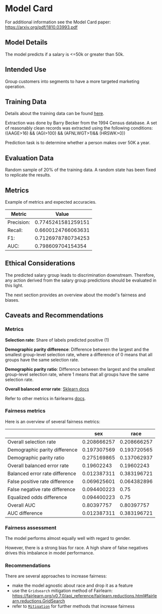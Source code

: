 # Model Card

For additional information see the Model Card paper: https://arxiv.org/pdf/1810.03993.pdf

## Model Details

The model predicts if a salary is <=50k or greater than 50k.

## Intended Use

Group customers into segments to have a more targeted marketing operation.

## Training Data

Details about the training data can be found [here](https://archive.ics.uci.edu/ml/datasets/census+income).

Extraction was done by Barry Becker from the 1994 Census database. A set of reasonably clean records was extracted using the following conditions: ((AAGE>16) && (AGI>100) && (AFNLWGT>1)&& (HRSWK>0))

Prediction task is to determine whether a person makes over 50K a year.

## Evaluation Data

Random sample of 20% of the training data. A random state has been fixed to replicate the results.

## Metrics

Example of metrics and expected accuracies.

| Metric     | Value              |
|------------|--------------------|
| Precision: | 0.7745241581259151 |
| Recall:    | 0.6600124766063631 |
| F1:        | 0.7126978780734253 |
| AUC:       | 0.798609704154354  |

## Ethical Considerations

The predicted salary group leads to discrimination downstream.
Therefore, any action derived from the salary group predictions should be evaluated in this light.

The next section provides an overview about the model's fairness and biases.

## Caveats and Recommendations

### Metrics

**Selection rate**: Share of labels predicted positive (1)

**Demographic parity difference**: Difference between the largest and the smallest group-level selection rate, where a difference of 0 means that all groups have the same selection rate.

**Demographic parity ratio**: Difference between the largest and the smallest group-level selection rate, where 1 means that all groups have the same selection rate.

**Overall balanced error rate**: [Sklearn docs](https://scikit-learn.org/stable/modules/generated/sklearn.metrics.balanced_accuracy_score.html#sklearn.metrics.balanced_accuracy_score)

Refer to other metrics in fairlearns [docs](https://fairlearn.org/v0.7.0/user_guide/assessment.html?highlight=balanced_accuracy_score).

### Fairness metrics

Here is an overview of several fairness metrics:

|                                | sex         | race        |
|--------------------------------|-------------|-------------|
| Overall selection rate         | 0.208666257 | 0.208666257 |
| Demographic parity difference  | 0.197307569 | 0.193720565 |
| Demographic parity ratio       | 0.275169865 | 0.137062937 |
| Overall balanced error rate    | 0.19602243  | 0.19602243  |
| Balanced error rate difference | 0.012387311 | 0.383196721 |
| False positive rate difference | 0.069625601 | 0.064382896 |
| False negative rate difference | 0.094400223 | 0.75        |
| Equalized odds difference      | 0.094400223 | 0.75        |
| Overall AUC                    | 0.80397757  | 0.80397757  |
| AUC difference                 | 0.012387311 | 0.383196721 |

### Fairness assessment

The model performs almost equally well with regard to gender.

However, there is a strong bias for race. A high share of false negatives drives this imbalance in model performance.

### Recommendations

There are several approaches to increase fairness:

* make the model agnostic about race and drop it as a feature
* use the `Gridsearch` mitigation method of Fairlearn: https://fairlearn.org/v0.7.0/api_reference/fairlearn.reductions.html#fairlearn.reductions.GridSearch
* refer to [`Mitigation`](https://fairlearn.org/v0.7.0/user_guide/mitigation.html) for further methods that increase fairness
